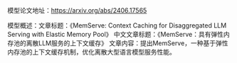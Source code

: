 模型论文地址：https://arxiv.org/abs/2406.17565

模型概述：文章标题：《MemServe: Context Caching for Disaggregated LLM Serving with Elastic Memory Pool》
中文文章标题：《MemServe：具有弹性内存池的离散LLM服务的上下文缓存》
文章内容：提出MemServe，一种基于弹性内存池的上下文缓存机制，优化离散大型语言模型服务性能。
